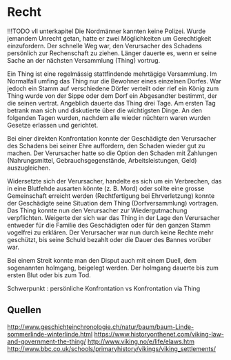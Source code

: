 # Recht

!!!TODO vll unterkapitel
Die Nordmänner kannten keine Polizei. Wurde jemandem Unrecht getan, hatte er zwei Möglichkeiten um Gerechtigkeit einzufordern. Der schnelle Weg war, den Verursacher des Schadens persönlich zur Rechenschaft zu ziehen. Länger dauerte es, wenn er seine Sache an der nächsten Versammlung (Thing) vortrug.

Ein Thing ist eine regelmässig stattfindende mehrtägige Versammlung. Im Normalfall umfing das Thing nur die Bewohner eines einzelnen Dorfes. War jedoch ein Stamm auf verschiedene Dörfer verteilt oder rief ein König zum Thing wurde von der Sippe oder dem Dorf ein Abgesandter bestimmt, der die seinen vertrat. Angeblich dauerte das Thing drei Tage. Am ersten Tag betrank man sich und diskutierte über die wichtigsten Dinge. An den folgenden Tagen wurden, nachdem alle wieder nüchtern waren wurden Gesetze erlassen und gerichtet.

Bei einer direkten Konfrontation konnte der Geschädigte den Verursacher des Schadens bei seiner Ehre auffordern, den Schaden wieder gut zu machen. Der Verursacher hatte so die Option den Schaden mit Zahlungen (Nahrungsmittel, Gebrauchsgegenstände, Arbeitsleistungen, Geld) auszugleichen.

Widersetzte sich der Verursacher, handelte es sich um ein Verbrechen, das in eine Blutfehde ausarten könnte (z. B. Mord) oder sollte eine grosse Gemeinschaft erreicht werden (Rechtfertigung bei Ehrverletzung) konnte der Geschädigte seine Situation dem Thing (Dorfversammlung) vortragen. Das Thing konnte nun den Verursacher zur Wiedergutmachung verpflichten. Weigerte der sich war das Thing in der Lage den Verursacher entweder für die Familie des Geschädigten oder für den ganzen Stamm vogelfrei zu erklären. Der Verursacher war nun durch keine Rechte mehr geschützt, bis seine Schuld bezahlt oder die Dauer des Bannes vorüber war.

Bei einem Streit konnte man den Disput auch mit einem Duell, dem sogenannten holmgang, beigelegt werden. Der holmgang dauerte bis zum ersten Blut oder bis zum Tod.


Schwerpunkt : persönliche Konfrontation vs Konfrontation via Thing


## Quellen
http://www.geschichteinchronologie.ch/natur/baum/baum-Linde-sommerlinde-winterlinde.html
https://www.historyonthenet.com/viking-law-and-government-the-thing/
http://www.viking.no/e/life/elaws.htm  
http://www.bbc.co.uk/schools/primaryhistory/vikings/viking_settlements/
